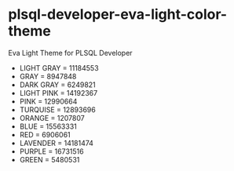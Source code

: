 # plsql-developer-eva-light-color-theme
Eva Light Theme for PLSQL Developer

<ul>
<li>LIGHT GRAY = 11184553</li>
<li>GRAY = 8947848</li>
<li>DARK GRAY = 6249821</li>
<li>LIGHT PINK = 14192367</li>
<li>PINK = 12990664</li>
<li>TURQUISE = 12893696</li>
<li>ORANGE = 1207807</li>
<li>BLUE = 15563331</li>
<li>RED = 6906061</li>
<li>LAVENDER = 14181474</li>
<li>PURPLE = 16731516</li>
<li>GREEN = 5480531</li>
</ul>
